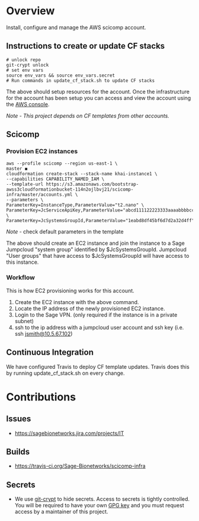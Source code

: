 # Overview
Install, configure and manage the AWS scicomp account.


## Instructions to create or update CF stacks

```
# unlock repo
git-crypt unlock
# set env vars
source env_vars && source env_vars.secret
# Run commands in update_cf_stack.sh to update CF stacks
```

The above should setup resources for the account.  Once the infrastructure for the account has been setup
you can access and view the account using the [AWS console](https://AWS-account-ID-or-alias.signin.aws.amazon.com/console).

*Note - This project depends on CF templates from other accounts.*

## Scicomp

### Provision EC2 instances

```
aws --profile scicomp --region us-east-1 \                                                                                                                            master ◼
cloudformation create-stack --stack-name khai-instance1 \
--capabilities CAPABILITY_NAMED_IAM \
--template-url https://s3.amazonaws.com/bootstrap-awss3cloudformationbucket-114n2ojlbvj21/scicomp-infra/master/accounts.yml \
--parameters \
ParameterKey=InstanceType,ParameterValue="t2.nano" \
ParameterKey=JcServiceApiKey,ParameterValue="abcd111122223333aaaabbbbccccddddeeeeffff" \
ParameterKey=JcSystemsGroupId,ParameterValue="1eabd8df45bf6d7d2a32d4ff"
```
*Note* - check default parameters in the template

The above should create an EC2 instance and join the instance to a Sage Jumpcloud "system group"
identified by $JcSystemsGroupId.  Jumpcloud "User groups" that have access to $JcSystemsGroupId
will have access to this instance.

### Workflow

This is how EC2 provisioning works for this account.

1. Create the EC2 instance with the above command.
2. Locate the IP address of the newly provisioned EC2 instance.
3. Login to the Sage VPN. (only required if the instance is in a private subnet)
4. ssh to the ip address with a jumpcloud user account and ssh key (i.e. ssh jsmith@10.5.67.102)

## Continuous Integration
We have configured Travis to deploy CF template updates.  Travis does this by running update_cf_stack.sh on every
change.


# Contributions

## Issues
* https://sagebionetworks.jira.com/projects/IT

## Builds
* https://travis-ci.org/Sage-Bionetworks/scicomp-infra

## Secrets
* We use [git-crypt](https://github.com/AGWA/git-crypt) to hide secrets.
Access to secrets is tightly controlled.  You will be required to
have your own [GPG key](https://help.github.com/articles/generating-a-new-gpg-key)
and you must request access by a maintainer of this project.
